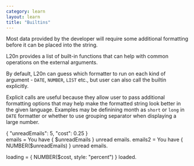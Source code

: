 ```yaml
---
category: learn
layout: learn
title: "Builtins"
---
```


<section class="clearfix">
	<div class="left">
		<p>Most data provided by the developer will require some additional
    formatting before it can be placed into the string.</p>
    <p>L20n provides a list of built-in functions that can help with common
    operations on the external arguments.</p>
    <p>By default, L20n can guess which formatter to run on each kind of
    argument - <code>DATE</code>, <code>NUMBER</code>, <code>LIST</code> etc., but user can also call the builtin explicitly.</p>
    <p>Explicit calls are useful because they allow user to pass additional
    formatting options that may help make the formatted string look better in
    the given language. Examples may be definining month as <code>short</code>
    or <code>long</code> in <code>DATE</code> formatter or whether to use
    grouping separator when displaying a large number.</p>
	</div>
  <div class="right">
    <div class="editor dataEditor height5"
      id="dataEditor1"
      data-source="sourceEditor1"
      data-ctxdata="dataEditor1"
      data-output="output1"
    >{
  "unreadEmails": 5,
  "cost": 0.25
}
    </div>
		<div class="editor sourceEditor height10"
		  id="sourceEditor1"
		  data-source="sourceEditor1"
      data-ctxdata="dataEditor1"
		  data-output="output1"
		>emails = You have { $unreadEmails } unread emails.
emails2 = You have { NUMBER($unreadEmails) } unread emails.

loading = { NUMBER($cost, style: "percent") } loaded.
		</div>
		<dl id="output1">
		</dl>
	</div>
</section>
